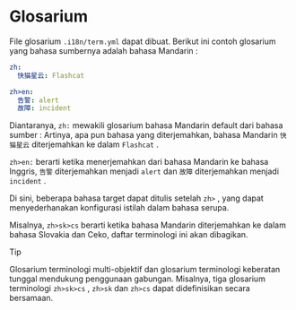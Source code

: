 # Glosarium

File glosarium `.i18n/term.yml` dapat dibuat. Berikut ini contoh glosarium yang bahasa sumbernya adalah bahasa Mandarin :

```yml
zh:
  快猫星云: Flashcat

zh>en:
  告警: alert
  故障: incident
```

Diantaranya, `zh:` mewakili glosarium bahasa Mandarin default dari bahasa sumber : Artinya, apa pun bahasa yang diterjemahkan, bahasa Mandarin `快猫星云` diterjemahkan ke dalam `Flashcat` .

`zh>en:` berarti ketika menerjemahkan dari bahasa Mandarin ke bahasa Inggris, `告警` diterjemahkan menjadi `alert` dan `故障` diterjemahkan menjadi `incident` .

Di sini, beberapa bahasa target dapat ditulis setelah `zh>` , yang dapat menyederhanakan konfigurasi istilah dalam bahasa serupa.

Misalnya, `zh>sk>cs` berarti ketika bahasa Mandarin diterjemahkan ke dalam bahasa Slovakia dan Ceko, daftar terminologi ini akan dibagikan.

> [!TIP]
> Glosarium terminologi multi-objektif dan glosarium terminologi keberatan tunggal mendukung penggunaan gabungan. Misalnya, tiga glosarium terminologi `zh>sk>cs` , `zh>sk` dan `zh>cs` dapat didefinisikan secara bersamaan.